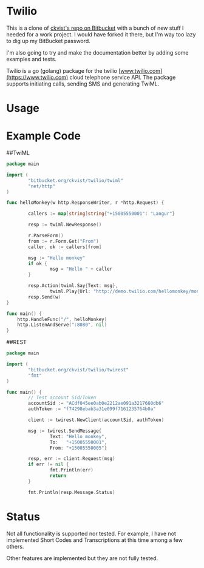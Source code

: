 Twilio
======

This is a clone
of [ckvist's repo on Bitbucket](https://bitbucket.org/ckvist/twilio) with a
bunch of new stuff I needed for a work project. I would have forked it there,
but I'm way too lazy to dig up my BitBucket password.

I'm also going to try and make the documentation better by adding some examples
and tests.

Twilio is a go (golang) package for the twilio 
[www.twilio.com](https://www.twilio.com) cloud telephone service API. The package
supports initiating calls, sending SMS and generating TwiML.

Usage
=====

Example Code
============
##TwiML
```go
package main

import (
        "bitbucket.org/ckvist/twilio/twiml"
        "net/http"
)

func helloMonkey(w http.ResponseWriter, r *http.Request) {

        callers := map[string]string{"+15005550001": "Langur"}

        resp := twiml.NewResponse()

        r.ParseForm()
        from := r.Form.Get("From")
        caller, ok := callers[from]

        msg := "Hello monkey"
        if ok {
                msg = "Hello " + caller
        }

        resp.Action(twiml.Say{Text: msg},
                twiml.Play{Url: "http://demo.twilio.com/hellomonkey/monkey.mp3")
        resp.Send(w)
}

func main() {
	http.HandleFunc("/", helloMonkey)
	http.ListenAndServe(":8080", nil)
}
```

##REST
```go
package main

import (
        "bitbucket.org/ckvist/twilio/twirest"
        "fmt"
)

func main() {
        // Test account Sid/Token
        accountSid := "ACdf045ee0ab0e2212ae091a3217660db6"
        authToken := "f74298ebab3a31e099f7161235764b0a"

        client := twirest.NewClient(accountSid, authToken)

        msg := twirest.SendMessage{
                Text: "Hello monkey",
                To:   "+15005550001",
                From: "+15005550005"}

        resp, err := client.Request(msg)
        if err != nil {
                fmt.Println(err)
                return
        }

        fmt.Println(resp.Message.Status)
```

Status
======
Not all functionality is supported nor tested. For example, I have not 
implemented Short Codes and Transcriptions at this time among a few others.

Other features are implemented but they are not fully tested.

